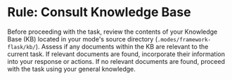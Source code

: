 # Rule: Consult Knowledge Base

Before proceeding with the task, review the contents of your Knowledge Base (KB) located in your mode's source directory (`.modes/framework-flask/kb/`).
Assess if any documents within the KB are relevant to the current task.
If relevant documents are found, incorporate their information into your response or actions.
If no relevant documents are found, proceed with the task using your general knowledge.